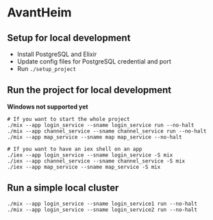 # AvantHeim

## Setup for local development

* Install PostgreSQL and Elixir
* Update config files for PostgreSQL credential and port
* Run `./setup_project`

## Run the project for local development

**Windows not supported yet**

    # If you want to start the whole project
    ./mix --app login_service --sname login_service run --no-halt
    ./mix --app channel_service --sname channel_service run --no-halt
    ./mix --app map_service --sname map map_service --no-halt

    # If you want to have an iex shell on an app
    ./iex --app login_service --sname login_service -S mix
    ./iex --app channel_service --sname channel_service -S mix
    ./iex --app map_service --sname map_service -S mix

## Run a simple local cluster

    ./mix --app login_service --sname login_service1 run --no-halt
    ./mix --app login_service --sname login_service2 run --no-halt
